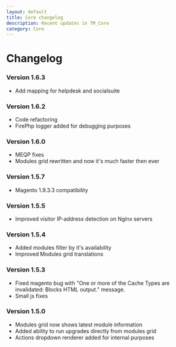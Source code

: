 ```yaml
---
layout: default
title: Core changelog
description: Recent updates in TM_Core
category: Core
---
```


# Changelog

### Version 1.6.3

 -  Add mapping for helpdesk and socialsuite

### Version 1.6.2

 -  Code refactoring
 -  FirePhp logger added for debugging purposes

### Version 1.6.0

 -  MEQP fixes
 -  Modules grid rewritten and now it's much faster then ever

### Version 1.5.7

 -  Magento 1.9.3.3 compatibility

### Version 1.5.5

 -  Improved visitor IP-address detection on Nginx servers

### Version 1.5.4

 -  Added modules filter by it's availability
 -  Improved Modules grid translations

### Version 1.5.3

 -  Fixed magento bug with "One or more of the Cache Types are
    invalidated: Blocks HTML output." message.
 -  Small js fixes

### Version 1.5.0

 -  Modules grid now shows latest module information
 -  Added ability to run upgrades directly from modules grid
 -  Actions dropdown renderer added for internal purposes
